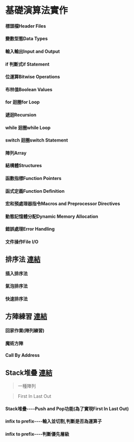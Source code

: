# 基礎演算法實作
#### 標頭檔Header Files

#### 變數型態Data Types

#### 輸入輸出Input and Output

#### if 判斷式if Statement

#### 位運算Bitwise Operations

#### 布林值Boolean Values

#### for 迴圈for Loop

#### 遞迴Recursion

#### while 迴圈while Loop

#### switch 迴圈switch Statement

#### 陣列Array

#### 結構體Structures

#### 函數指標Function Pointers

#### 函式定義Function Definition

#### 宏和預處理器指令Macros and Preprocessor Directives

#### 動態記憶體分配Dynamic Memory Allocation

#### 錯誤處理Error Handling

#### 文件操作File I/O
## 排序法  [連結]()
#### 插入排序法
#### 氣泡排序法
#### 快速排序法
## 方陣練習  [連結]()
#### 回家作業(陣列練習)
#### 魔術方陣
#### Call By Address

## Stack堆疊  [連結]()
> 一種陣列

> First In Last Out
#### Stack堆疊----Push and Pop功能(為了實現First In Last Out)

#### infix to prefix----輸入並切割,判斷是否為運算子

#### infix to prefix----判斷優先層級

